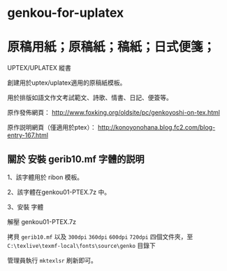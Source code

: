 # genkou-for-uplatex

# 原稿用紙；原稿紙；稿紙；日式便箋；

UPTEX/UPLATEX 縱書

創建用於uptex/uplatex適用的原稿紙模板。

用於排版如語文作文考試範文、詩歌、情書、日記、便簽等。

原作發佈網頁：
 http://www.foxking.org/oldsite/pc/genkoyoshi-on-tex.html
 
 原作説明網頁（僅適用於ptex）：
 http://konoyonohana.blog.fc2.com/blog-entry-167.html
 

## 關於 安裝 gerib10.mf 字體的説明

1、該字體用於 ribon 模板。

2、該字體在genkou01-PTEX.7z 中。

3、安裝 字體

解壓 genkou01-PTEX.7z 

拷貝 `gerib10.mf` 以及 `300dpi`  `360dpi` `600dpi` `720dpi` 四個文件夾，至 `C:\texlive\texmf-local\fonts\source\genko` 目錄下

管理員執行 `mktexlsr` 刷新即可。


